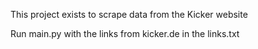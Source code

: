 This project exists to scrape data from the Kicker website 

Run main.py with the links from kicker.de in the links.txt
